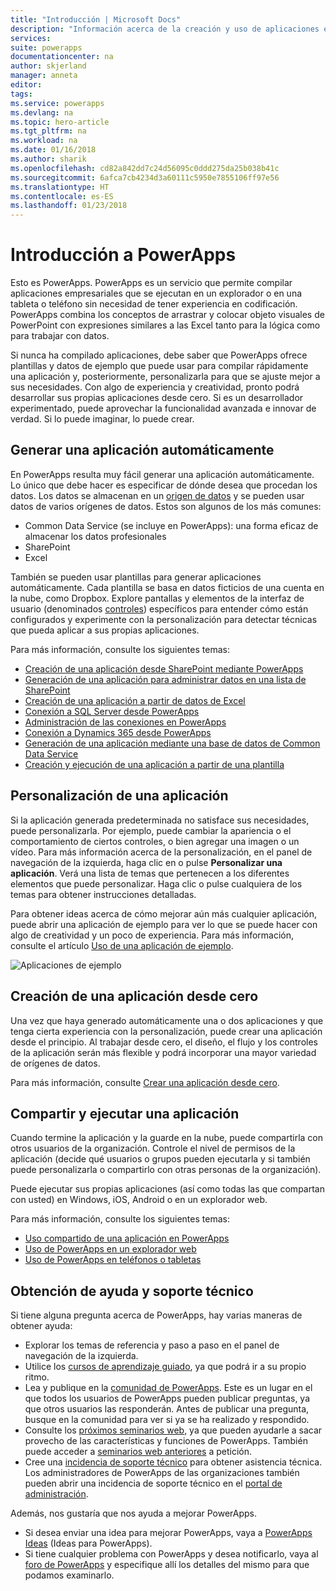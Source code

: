 ```yaml
---
title: "Introducción | Microsoft Docs"
description: "Información acerca de la creación y uso de aplicaciones empresariales personalizadas con Microsoft PowerApps"
services: 
suite: powerapps
documentationcenter: na
author: skjerland
manager: anneta
editor: 
tags: 
ms.service: powerapps
ms.devlang: na
ms.topic: hero-article
ms.tgt_pltfrm: na
ms.workload: na
ms.date: 01/16/2018
ms.author: sharik
ms.openlocfilehash: cd82a842dd7c24d56095c0ddd275da25b038b41c
ms.sourcegitcommit: 6afca7cb4234d3a60111c5950e7855106ff97e56
ms.translationtype: HT
ms.contentlocale: es-ES
ms.lasthandoff: 01/23/2018
---
```

# <a name="introduction-to-powerapps"></a>Introducción a PowerApps
Esto es PowerApps. PowerApps es un servicio que permite compilar aplicaciones empresariales que se ejecutan en un explorador o en una tableta o teléfono sin necesidad de tener experiencia en codificación. PowerApps combina los conceptos de arrastrar y colocar objeto visuales de PowerPoint con expresiones similares a las Excel tanto para la lógica como para trabajar con datos.

Si nunca ha compilado aplicaciones, debe saber que PowerApps ofrece plantillas y datos de ejemplo que puede usar para compilar rápidamente una aplicación y, posteriormente, personalizarla para que se ajuste mejor a sus necesidades. Con algo de experiencia y creatividad, pronto podrá desarrollar sus propias aplicaciones desde cero. Si es un desarrollador experimentado, puede aprovechar la funcionalidad avanzada e innovar de verdad. Si lo puede imaginar, lo puede crear.

## <a name="generate-an-app-automatically"></a>Generar una aplicación automáticamente
En PowerApps resulta muy fácil generar una aplicación automáticamente. Lo único que debe hacer es especificar de dónde desea que procedan los datos. Los datos se almacenan en un [origen de datos](connections-list.md) y se pueden usar datos de varios orígenes de datos. Estos son algunos de los más comunes:

* Common Data Service (se incluye en PowerApps): una forma eficaz de almacenar los datos profesionales
* SharePoint
* Excel

También se pueden usar plantillas para generar aplicaciones automáticamente. Cada plantilla se basa en datos ficticios de una cuenta en la nube, como Dropbox. Explore pantallas y elementos de la interfaz de usuario (denominados [controles](reference-properties.md)) específicos para entender cómo están configurados y experimente con la personalización para detectar técnicas que pueda aplicar a sus propias aplicaciones.

Para más información, consulte los siguientes temas:

* [Creación de una aplicación desde SharePoint mediante PowerApps](generate-app-from-sharepoint-list-interface.md)
* [Generación de una aplicación para administrar datos en una lista de SharePoint](app-from-sharepoint.md)
* [Creación de una aplicación a partir de datos de Excel](get-started-create-from-data.md)
* [Conexión a SQL Server desde PowerApps](connections/connection-azure-sqldatabase.md)
* [Administración de las conexiones en PowerApps](add-manage-connections.md)
* [Conexión a Dynamics 365 desde PowerApps](connections/connection-dynamics-crmonline.md)
* [Generación de una aplicación mediante una base de datos de Common Data Service](data-platform-create-app.md)
* [Creación y ejecución de una aplicación a partir de una plantilla](get-started-test-drive.md)

## <a name="customize-an-app"></a>Personalización de una aplicación
Si la aplicación generada predeterminada no satisface sus necesidades, puede personalizarla. Por ejemplo, puede cambiar la apariencia o el comportamiento de ciertos controles, o bien agregar una imagen o un vídeo. Para más información acerca de la personalización, en el panel de navegación de la izquierda, haga clic en o pulse **Personalizar una aplicación**. Verá una lista de temas que pertenecen a los diferentes elementos que puede personalizar. Haga clic o pulse cualquiera de los temas para obtener instrucciones detalladas.

Para obtener ideas acerca de cómo mejorar aún más cualquier aplicación, puede abrir una aplicación de ejemplo para ver lo que se puede hacer con algo de creatividad y un poco de experiencia. Para más información, consulte el artículo [Uso de una aplicación de ejemplo](open-and-run-a-sample-app.md).

![Aplicaciones de ejemplo](./media/getting-started/sample-apps.png)

## <a name="create-an-app-from-scratch"></a>Creación de una aplicación desde cero
Una vez que haya generado automáticamente una o dos aplicaciones y que tenga cierta experiencia con la personalización, puede crear una aplicación desde el principio. Al trabajar desde cero, el diseño, el flujo y los controles de la aplicación serán más flexible y podrá incorporar una mayor variedad de orígenes de datos.

Para más información, consulte [Crear una aplicación desde cero](get-started-create-from-blank.md).

## <a name="share-and-run-an-app"></a>Compartir y ejecutar una aplicación
Cuando termine la aplicación y la guarde en la nube, puede compartirla con otros usuarios de la organización. Controle el nivel de permisos de la aplicación (decide qué usuarios o grupos pueden ejecutarla y si también puede personalizarla o compartirlo con otras personas de la organización).

Puede ejecutar sus propias aplicaciones (así como todas las que compartan con usted) en Windows, iOS, Android o en un explorador web.

Para más información, consulte los siguientes temas:

* [Uso compartido de una aplicación en PowerApps](share-app.md)
* [Uso de PowerApps en un explorador web](run-app-browser.md)
* [Uso de PowerApps en teléfonos o tabletas](run-app-client.md)

## <a name="get-help-and-support"></a>Obtención de ayuda y soporte técnico
Si tiene alguna pregunta acerca de PowerApps, hay varias maneras de obtener ayuda:

* Explorar los temas de referencia y paso a paso en el panel de navegación de la izquierda.
* Utilice los [cursos de aprendizaje guiado](https://docs.microsoft.com/powerapps/guided-learning/), ya que podrá ir a su propio ritmo.
* Lea y publique en la [comunidad de PowerApps](https://aka.ms/powerapps-community). Este es un lugar en el que todos los usuarios de PowerApps pueden publicar preguntas, ya que otros usuarios las responderán. Antes de publicar una pregunta, busque en la comunidad para ver si ya se ha realizado y respondido.
* Consulte los [próximos seminarios web](webinars-listing.md#upcoming-webinars), ya que pueden ayudarle a sacar provecho de las características y funciones de PowerApps. También puede acceder a [seminarios web anteriores](webinars-listing.md#past-webinars) a petición.
* Cree una [incidencia de soporte técnico](https://powerapps.microsoft.com/support/pro/) para obtener asistencia técnica. Los administradores de PowerApps de las organizaciones también pueden abrir una incidencia de soporte técnico en el [portal de administración](https://portal.office.com/Support/Support.aspx).

Además, nos gustaría que nos ayuda a mejorar PowerApps.

* Si desea enviar una idea para mejorar PowerApps, vaya a [PowerApps Ideas](https://powerusers.microsoft.com/t5/PowerApps-Ideas/idb-p/PowerAppsIdeas) (Ideas para PowerApps).
* Si tiene cualquier problema con PowerApps y desea notificarlo, vaya al [foro de PowerApps](https://powerusers.microsoft.com/t5/General-Discussion/bd-p/PowerAppsForum1) y especifique allí los detalles del mismo para que podamos examinarlo.
